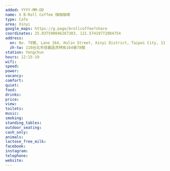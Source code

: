 ```yaml
---
added: YYYY-MM-DD
name: X B-Roll Coffee 嗨咖咖啡
type: Cafe
area: Xinyi
google_maps: https://g.page/brollcoffee?share
coordinates: 25.037590046267383, 121.57419772084754
address:
  en: No. 78號, Lane 164, Hulin Street, Xinyi District, Taipei City, 110
  zh-tw: 110台北市信義區虎林街164巷78號
station: Yongchun
hours: 12:15-19
wifi: 
speed: 
power: 
vacancy: 
comfort: 
quiet: 
food: 
drinks: 
price: 
view: 
toilets: 
music: 
smoking: 
standing_tables: 
outdoor_seating: 
cash_only: 
animals: 
lactose_free_milk: 
facebook: 
instagram: 
telephone: 
website: 
---
```

